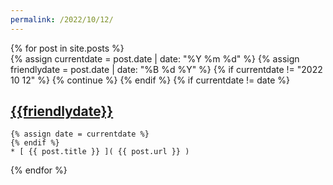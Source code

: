 ```yaml
---
permalink: /2022/10/12/
---
```

{% for post in site.posts %}  
    {% assign currentdate = post.date | date: "%Y %m %d" %}
    {% assign friendlydate = post.date | date: "%B %d %Y" %}
    {% if currentdate != "2022 10 12" %}
        {% continue %}
    {% endif %}
    {% if currentdate != date %}
## [{{friendlydate}}](.)
    {% assign date = currentdate %} 
    {% endif %}
    * [ {{ post.title }} ]( {{ post.url }} )
{% endfor %}
